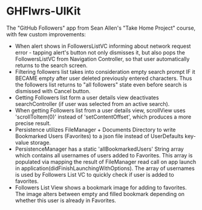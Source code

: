 # GHFlwrs-UIKit

The "GitHub Followers" app from Sean Allen's "Take Home Project" course, with few custom improvements:

- When alert shows in FollowersListVC informing about network request error - tapping alert's button not only dismisses it, but also pops the FollowersListVC from Navigation Controller, so that user automatically returns to the search screen.
- Filtering followers list takes into consideration empty search prompt IF it BECAME empty after user deleted previously entered characters. Thus the followers list returns to "all followers" state even before search is dismissed with Cancel button.
- Getting Followers list form a user details view deactivates searchController (if user was selected from an active search).
- When getting Followers list from a user details view, scrollView uses 'scrollToItem(0)' instead of 'setContentOffset', which produces a more precise result.
- Persistence utilizes FileManager + Documents Directory to write Bookmarked Users (Favorites) to a json file instead of UserDefaults key-value storage.
- PersistenceManager has a static 'allBookmarkedUsers' String array which contains all usernames of users added to Favorites. This array is populated via mapping the result of FileManager read call on app launch in application(didFinishLaunchingWithOptions). The array of usernames is used by Followers List VC to quickly check if user is added to favorites.
- Followers List View shows a bookmark image for adding to favorites. The image alters between empty and filled bookmark depending on whether this user is already in Favorites.